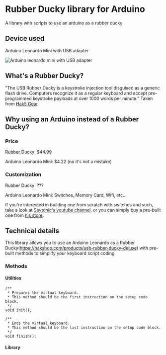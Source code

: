 # Rubber Ducky library for Arduino

A library with scripts to use an arduino as a rubber ducky

## Device used

Arduino Leonardo Mini with USB adapter

![Arduino leonardo mini with USB adapter](https://raw.githubusercontent.com/luisbraganca/rubber-ducky-library-for-arduino/master/Screenshots/device.jpg)

## What's a Rubber Ducky?

"The USB Rubber Ducky is a keystroke injection tool disguised as a generic flash drive. Computers recognize it as a regular keyboard and accept pre-programmed keystroke payloads at over 1000 words per minute." Taken from [Hak5 Gear](https://hakshop.com/products/usb-rubber-ducky-deluxe).

## Why using an Arduino instead of a Rubber Ducky?

### Price

Rubber Ducky: $44.99

Arduino Leonardo Mini: $4.22 (no it's not a mistake)

### Customization

Rubber Ducky: ???

Arduino Leonardo Mini: Switches, Memory Card, Wifi, etc...

If you're interested in building one from scratch with switches and such, take a look at [Seytonic's youtube channel](https://www.youtube.com/channel/UCW6xlqxSY3gGur4PkGPEUeA), or you can simply buy a pre-built one from [his store](https://shop.malduino.com).

## Technical details

This library allows you to use an Arduino Leonardo as a Rubber Ducky(https://hakshop.com/products/usb-rubber-ducky-deluxe) with pre-built methods to simplify your keyboard script coding.

### Methods

#### Utilities

```arduino
/**
 * Prepares the virtual keyboard.
 * This method should be the first instruction on the setup code block.
 */
void init();
```

```arduino
/**
 * Ends the virtual keyboard.
 * This method should be the last instruction on the setup code block.
 */
void finish();
```

#### Library

